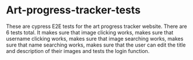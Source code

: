 # Art-progress-tracker-tests

These are cypress E2E tests for the art progress tracker website. There are 6 tests total. It makes sure that image clicking works, makes sure that username clicking works, 
makes sure that image searching works, makes sure that name searching works, makes sure that the user can edit the title and description of their images and tests the login function.

